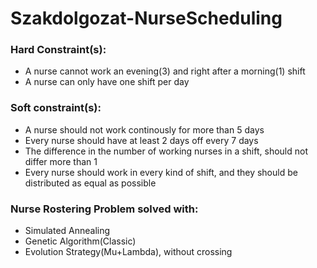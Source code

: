 # Szakdolgozat-NurseScheduling

<h3>Hard Constraint(s):</h3>
  <ul>  
  <li>A nurse cannot work an evening(3) and right after a morning(1) shift</li>
  <li>A nurse can only have one shift per day</li>
  </ul>  

<h3>Soft constraint(s):</h3>
  <ul><li>A nurse should not work continously for more than 5 days</li>
  <li>Every nurse should have at least 2 days off every 7 days</li>
  <li>The difference in the number of working nurses in a shift, should not differ more than 1</li>
  <li>Every nurse should work in every kind of shift, and they should be distributed as equal as possible</li>
  </ul>

<h3>Nurse Rostering Problem solved with:</h3>
  <ul>
  <li>Simulated Annealing</li>
  <li>Genetic Algorithm(Classic)</li>
  <li>Evolution Strategy(Mu+Lambda), without crossing</li>
  </ul>